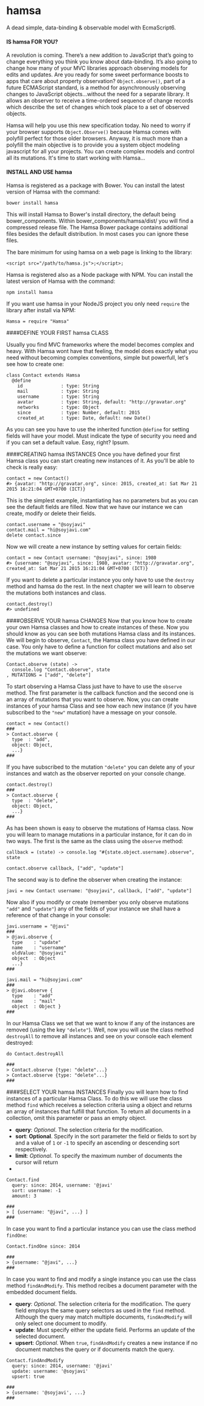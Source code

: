 hamsa
=====
A dead simple, data-binding & observable model with EcmaScript6.


#### IS hamsa FOR YOU?
A revolution is coming. There’s a new addition to JavaScript that’s going to change everything you think you know about data-binding. It’s also going to change how many of your MVC libraries approach observing models for edits and updates. Are you ready for some sweet performance boosts to apps that care about property observation? `Object.observe()`, part of a future ECMAScript standard, is a method for asynchronously observing changes to JavaScript objects...without the need for a separate library. It allows an observer to receive a time-ordered sequence of change records which describe the set of changes which took place to a set of observed objects.

Hamsa will help you use this new specification today. No need to worry if your browser supports `Object.Observe()` because Hamsa comes with polyfill perfect for those older browsers. Anyway, it is much more than a polyfill the main objective is to provide you a system object modeling javascript for all your projects. You can create complex models and control all its mutations. It's time to start working with Hamsa...

#### INSTALL AND USE hamsa
Hamsa is registered as a package with Bower. You can install the latest version of Hamsa with the command:

```
bower install hamsa
```

This will install Hamsa to Bower's install directory, the default being bower_components. Within bower_components/hamsa/dist/ you will find a compressed release file. The Hamsa Bower package contains additional files besides the default distribution. In most cases you can ignore these files.

The bare minimum for using hamsa on a web page is linking to the library:

```
<script src="/path/to/hamsa.js">;</script>;
```

Hamsa is registered also as a Node package with NPM. You can install the latest version of Hamsa with the command:

```    
npm install hamsa
```

If you want use hamsa in your NodeJS project you only need `require` the library after install via NPM:

```
Hamsa = require "Hamsa"
```

####DEFINE YOUR FIRST hamsa CLASS

Usually you find MVC frameworks where the model becomes complex and heavy. With Hamsa wont have that feeling, the model does exactly what you need without becoming complex conventions, simple but powerfull, let's see how to create one:

```
class Contact extends Hamsa
  @define
    id              : type: String
    mail            : type: String
    username        : type: String
    avatar          : type: String, default: "http://gravatar.org"
    networks        : type: Object
    since           : type: Number, default: 2015
    created_at      : type: Date, default: new Date()
```

As you can see you have to use the inherited function `@define` for setting fields will have your model. Must indicate the type of security you need and if you can set a default value. Easy, right? Ipsum.

####CREATING hamsa INSTANCES
Once you have defined your first Hamsa class you can start creating new instances of it. As you'll be able to check is really easy:

```
contact = new Contact()
#> {avatar: "http://gravatar.org", since: 2015, created_at: Sat Mar 21 2015 16:21:04 GMT+0700 (ICT)}
```
This is the simplest example, instantiating has no parameters but as you can see the default fields are filled. Now that we have our instance we can create, modify or delete their fields.

```
contact.username = "@soyjavi"
contact.mail = "hi@soyjavi.com"
delete contact.since
```
Now we will create a new instance by setting values for certain fields:

```
contact = new Contact username: "@soyjavi", since: 1980
#> {username: "@soyjavi", since: 1980, avatar: "http://gravatar.org", created_at: Sat Mar 21 2015 16:21:04 GMT+0700 (ICT)}
```

If you want to delete a particular instance you only have to use the `destroy` method and hamsa do the rest. In the next chapter we will learn to observe the mutations both instances and class.

```
contact.destroy()
#> undefined
```

####OBSERVE YOUR hamsa CHANGES
Now that you know how to create your own Hamsa classes and how to create instances of these. Now you should know as you can see both mutations Hamsa class and its instances. We will begin to observe, `Contact`, the Hamsa class you have defined in our case. You only have to define a function for collect mutations and also set the mutations we want observe:

```
Contact.observe (state) ->
  console.log "Contact.observe", state
, MUTATIONS = ["add", "delete"]
```

To start observing a Hamsa Class just have to have to use the `observe` method. The first parameter is the callback function and the second one is an array of mutations that you want to observe. Now, you can create instances of your hamsa Class and see how each new instance (if you have subscribed to the `"new"` mutation) have a message on your console.

```
contact = new Contact()
###
> Contact.observe {
  type  : "add",
  object: Object,
  ...}
###
```

If you have subscribed to the mutation `"delete"` you can delete any of your instances and watch as the observer reported on your console change.

```
contact.destroy()
###
> Contact.observe {
  type  : "delete",
  object: Object,
  ...}
###
```

As has been shown is easy to observe the mutations of Hamsa class. Now you will learn to manage mutations in a particular instance, for it can do in two ways. The first is the same as the class using the `observe` method:
      
```
callback = (state) -> console.log "#{state.object.username}.observe", state

contact.observe callback, ["add", "update"]
```

The second way is to define the observer when creating the instance:
        
```
javi = new Contact username: "@soyjavi", callback, ["add", "update"]
```

Now also if you modify or create (remember you only observe mutations `"add"` and `"update"`) any of the fields of your instance we shall have a reference of that change in your console:

```
javi.username = "@javi"
###
> @javi.observe {
  type    : "update"
  name    : "username"
  oldValue: "@soyjavi"
  object  : Object
  ...}
###

javi.mail = "hi@soyjavi.com"
###
> @javi.observe {
  type    : "add"
  name    : "mail"
  object  : Object }
###
```

In our Hamsa Class we set that we want to know if any of the instances are removed (using the key `"delete"`). Well, now you will use the class method `destroyAll` to remove all instances and see on your console each element destroyed:

```
do Contact.destroyAll

###
> Contact.observe {type: "delete"...}
> Contact.observe {type: "delete"...}
###
```

####SELECT YOUR hamsa INSTANCES
Finally you will learn how to find instances of a particular Hamsa Class. To do this we will use the class method <code>find</code> which receives a selection criteria using a object and returns an array of instances that fulfill that function. To return all documents in a collection, omit this parameter or pass an empty object.

+ **query**: *Optional*. The selection criteria for the modification.        
+ **sort**: **Optional**. Specify in the sort parameter the field or fields to sort by and a value of `1` or `-1` to specify an ascending or descending sort respectively.       
+ **limit**: *Optional*. To specify the maximum number of documents the cursor will return
+ 

```
Contact.find 
  query: since: 2014, username: '@javi'
  sort: username: -1
  amount: 3

###
> [ {username: "@javi", ...} ]
###
```

In case you want to find a particular instance you can use the class method `findOne`:

```
Contact.findOne since: 2014

###
> {username: "@javi", ...}
###
```

In case you want to find and modify a single instance you can use the class method `findAndModify`. This method recibes a document parameter with the embedded document fields.

+ **query**: *Optional*. The selection criteria for the modification. The query field employs the same query selectors as used in the `find` method. Although the query may match multiple documents, `findAndModify` will only select one document to modify.         
+ **update**: Must specify either the update field. Performs an update of the selected document.         
+ **upsert**: *Optional*. When `true`, `findAndModify` creates a new instance if no document matches the query or if documents match the query.

```
Contact.findAndModify
  query: since: 2014, username: '@javi'
  update: username: '@soyjavi'
  upsert: true

###
> {username: '@soyjavi', ...}
###
```
